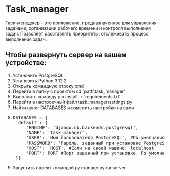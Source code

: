 # Task_manager
Таск-менеджер - это приложение, предназначенное для управления задачами, организации рабочего времени и контроля
выполнения задач. Позволяет расставлять приоритеты, отслеживать процесс выполнения задач.

## Чтобы развернуть сервер на вашем устройстве:

1. Установить PostgreSQL
2. Установить Python 3.12.2
3. Открыть командную строку cmd
4. Перейти в папку с проектом cd 'path\task_manager'
5. Выполнить команду pip install -r 'requirements.txt'
6. Перейти в настроечный файл task_manager\settings.py
7. Найти пункт DATABASES и изменить настройки на свои
8. <pre>DATABASES = {
    'default': {
        'ENGINE': 'django.db.backends.postgresql',
        'NAME': 'task_manager',
        'USER': 'Имя пользователя PostgreSQL', #По умолчанию пользователь: postgres
        'PASSWORD': 'Пароль, заданный при установке PostgreSQL',
        'HOST': 'HOST', #Если на своей машине: localhost
        'PORT': PORT #Порт заданный при установке. По умолчанию: 5432
    }}</pre>
9. Запустить проект командой py manage.py runserver

